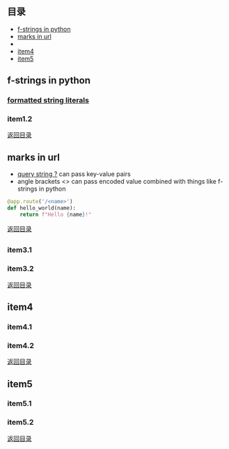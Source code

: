 ## <span id="jump0">目录<span>
  
  * [f-strings in python](#jump1)
  * [marks in url](#jump2)
  * [](#jump3)
  * [item4](#jump4)
  * [item5](#jump5)

## <span id="jump1">f-strings in python<span>

  ### [formatted string literals](https://realpython.com/python-f-strings/#f-strings-a-new-and-improved-way-to-format-strings-in-python)
 
  ### item1.2
  
[返回目录](#jump0)


## <span id="jump2">marks in url<span>
  
  * [query string \?](https://stackoverflow.com/questions/33041449/what-is-the-meaning-of-question-mark-in-url-string) can pass key-value pairs
  * angle brackets \<> can pass encoded value combined with things like f-strings in python

```python
@app.route('/<name>')
def hello_world(name):
    return f"Hello {name}!"
```
  
 
[返回目录](#jump0)

## <span id="jump3"><span>
  
  ### item3.1
 
  ### item3.2

[返回目录](#jump0)

## <span id="jump4">item4<span>
  
  ### item4.1
 
  ### item4.2

[返回目录](#jump0)


## <span id="jump5">item5<span>
  
  ### item5.1
 
  ### item5.2
  
[返回目录](#jump0)
